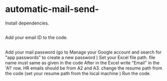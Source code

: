 # automatic-mail-send-

Install dependencies. 
##
Add your email ID to the code.
##
Add your mail password (go to Manage your Google account and search for "app passwords" to create a new password )
Set your Excel file path.
file name must same as given in the code 
After in the Excel write "Email" in the 'A1' row. HR emails should be from A2 and A3.
change the resume path from the code (set your resume path from the local machine )
Run the code.
